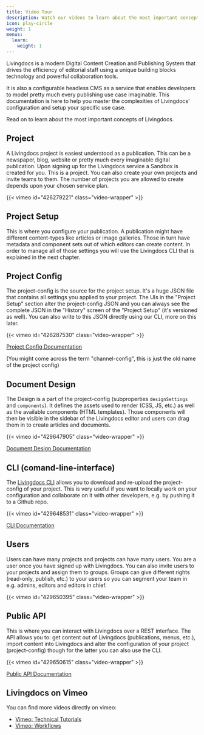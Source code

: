```yaml
---
title: Video Tour
description: Watch our videos to learn about the most important concepts in Livingdocs.
icon: play-circle
weight: 1
menus:
  learn:
    weight: 1
---
```


Livingdocs is a modern Digital Content Creation and Publishing System that drives the efficiency of editorial staff using a unique building blocks technology and powerful collaboration tools.

It is also a configurable headless CMS as a service that enables developers to model pretty much every publishing use case imaginable. This documentation is here to help you master the complexities of Livingdocs' configuration and setup your specific use case.

Read on to learn about the most important concepts of Livingdocs.


## Project

A Livingdocs project is easiest understood as a publication. This can be a newspaper, blog, website or pretty much every imaginable digital publication. Upon signing up for the Livingdocs service a Sandbox is created for you. This is a project. You can also create your own projects and invite teams to them. The number of projects you are allowed to create depends upon your chosen service plan.

{{< vimeo id="426279221" class="video-wrapper" >}}


## Project Setup

This is where you configure your publication. A publication might have different content-types like articles or image galleries. Those in turn have metadata and component sets out of which editors can create content. In order to manage all of those settings you will use the Livingdocs CLI that is explained in the next chapter.


## Project Config

The project-config is the source for the project setup. It's a huge JSON file that contains all settings you applied to your project. The UIs in the "Project Setup" section alter the project-config JSON and you can always see the complete JSON in the "History" screen of the "Project Setup" (it's versioned as well). You can also write to this JSON directly using our CLI, more on this later.

{{< vimeo id="426287530" class="video-wrapper" >}}


[Project Config Documentation](/reference-docs/project-config)

(You might come across the term "channel-config", this is just the old name of the project config)

## Document Design

The Design is a part of the project-config \(subproperties `designSettings` and `components`\). It defines the assets used to render \(CSS, JS, etc.\) as well as the available components \(HTML templates\). Those components will then be visible in the sidebar of the Livingdocs editor and users can drag them in to create articles and documents.

{{< vimeo id="429647905" class="video-wrapper" >}}

[Document Design Documentation](/reference-docs/document/document-design)

## CLI \(comand-line-interface\)

The [Livingdocs CLI](https://github.com/livingdocsIO/livingdocs-cli) allows you to download and re-upload the project-config of your project. This is very useful if you want to locally work on your configuration and collaborate on it with other developers, e.g. by pushing it to a Github repo.

{{< vimeo id="429648531" class="video-wrapper" >}}

[CLI Documentation](/reference-docs/cli-sdk)

## Users

Users can have many projects and projects can have many users. You are a user once you have signed up with Livingdocs. You can also invite users to your projects and assign them to groups. Groups can give different rights \(read-only, publish, etc.\) to your users so you can segment your team in e.g. admins, editors and editors in chief.

{{< vimeo id="429650395" class="video-wrapper" >}}

## Public API

This is where you can interact with Livingdocs over a REST interface. The API allows you to: get content out of Livingdocs \(publications, menus, etc.\), import content into Livingdocs and alter the configuration of your project \(project-config\) though for the latter you can also use the CLI.

{{< vimeo id="429650615" class="video-wrapper" >}}

[Public API Documentation](/reference-docs/public-api)

## Livingdocs on Vimeo

You can find more videos directly on vimeo:
- [Vimeo: Technical Tutorials](https://vimeo.com/showcase/5875797)
- [Vimeo: Workflows](https://vimeo.com/showcase/7538934)
